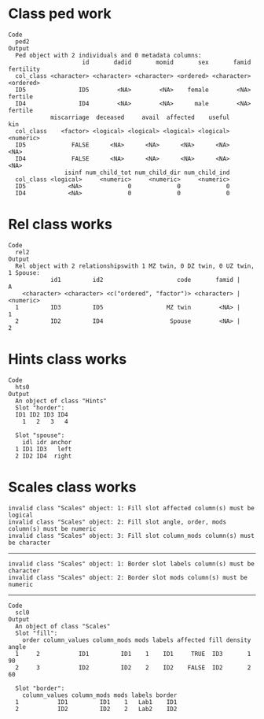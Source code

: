 # Class ped work

    Code
      ped2
    Output
      Ped object with 2 individuals and 0 metadata columns:
                         id       dadid       momid       sex       famid fertility
      col_class <character> <character> <character> <ordered> <character> <ordered>
      ID5               ID5        <NA>        <NA>    female        <NA>   fertile
      ID4               ID4        <NA>        <NA>      male        <NA>   fertile
                miscarriage  deceased     avail  affected    useful       kin
      col_class    <factor> <logical> <logical> <logical> <logical> <numeric>
      ID5             FALSE      <NA>      <NA>      <NA>      <NA>      <NA>
      ID4             FALSE      <NA>      <NA>      <NA>      <NA>      <NA>
                    isinf num_child_tot num_child_dir num_child_ind
      col_class <logical>     <numeric>     <numeric>     <numeric>
      ID5            <NA>             0             0             0
      ID4            <NA>             0             0             0

# Rel class works

    Code
      rel2
    Output
      Rel object with 2 relationshipswith 1 MZ twin, 0 DZ twin, 0 UZ twin, 1 Spouse:
                id1         id2                     code       famid |         A
        <character> <character> <c("ordered", "factor")> <character> | <numeric>
      1         ID3         ID5                  MZ twin        <NA> |         1
      2         ID2         ID4                   Spouse        <NA> |         2

# Hints class works

    Code
      hts0
    Output
      An object of class "Hints"
      Slot "horder":
      ID1 ID2 ID3 ID4 
        1   2   3   4 
      
      Slot "spouse":
        idl idr anchor
      1 ID1 ID3   left
      2 ID2 ID4  right
      

# Scales class works

    invalid class "Scales" object: 1: Fill slot affected column(s) must be logical
    invalid class "Scales" object: 2: Fill slot angle, order, mods column(s) must be numeric
    invalid class "Scales" object: 3: Fill slot column_mods column(s) must be character

---

    invalid class "Scales" object: 1: Border slot labels column(s) must be character
    invalid class "Scales" object: 2: Border slot mods column(s) must be numeric

---

    Code
      scl0
    Output
      An object of class "Scales"
      Slot "fill":
        order column_values column_mods mods labels affected fill density angle
      1     2           ID1         ID1    1    ID1     TRUE  ID3       1    90
      2     3           ID2         ID2    2    ID2    FALSE  ID2       2    60
      
      Slot "border":
        column_values column_mods mods labels border
      1           ID1         ID1    1   Lab1    ID1
      2           ID2         ID2    2   Lab2    ID2
      

